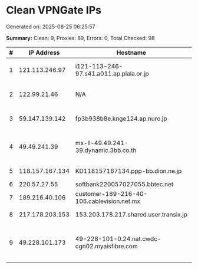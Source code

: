# Clean VPNGate IPs
Generated on: 2025-08-25 06:25:57

**Summary:** Clean: 9, Proxies: 89, Errors: 0, Total Checked: 98

| # | IP Address | Hostname | Type | Country | Provider |
|---|------------|----------|------|---------|----------|
| 1 | 121.113.246.97 | i121-113-246-97.s41.a011.ap.plala.or.jp | Business | JP | NTT Communications Corporation |
| 2 | 122.99.21.46 | N/A | Business | TW | Hoshin Multimedia Center Inc. |
| 3 | 59.147.139.142 | fp3b938b8e.knge124.ap.nuro.jp | Business | JP | Sony Network Communications Inc. |
| 4 | 49.49.241.39 | mx-ll-49.49.241-39.dynamic.3bb.co.th | Residential | TH | Triple T Broadband Public Company Limited |
| 5 | 118.157.167.134 | KD118157167134.ppp-bb.dion.ne.jp | Business | JP | KDDI CORPORATION |
| 6 | 220.57.27.55 | softbank220057027055.bbtec.net | Wireless | JP | SoftBank Corp. |
| 7 | 189.216.40.106 | customer-189-216-40-106.cablevision.net.mx | Wireless | MX | Cablevisión, S.A. de C.V. |
| 8 | 217.178.203.153 | 153.203.178.217.shared.user.transix.jp | Business | JP | INTERNET MULTIFEED CO. |
| 9 | 49.228.101.173 | 49-228-101-0.24.nat.cwdc-cgn02.myaisfibre.com | Wireless | TH | ADVANCED WIRELESS NETWORK COMPANY LIMITED |
